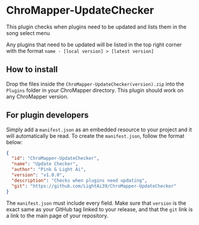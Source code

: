 # ChroMapper-UpdateChecker
This plugin checks when plugins need to be updated and lists them in the song select menu

Any plugins that need to be updated will be listed in the top right corner with the format `name - [local version] > [latest version]`

## How to install
Drop the files inside the `ChroMapper-UpdateChecker(version).zip` into the `Plugins` folder in your ChroMapper directory. This plugin should work on any ChroMapper version.

## For plugin developers
Simply add a `manifest.json` as an embedded resource to your project and it will automatically be read. To create the `manifest.json`, follow the format below:

```json
{
  "id": "ChroMapper-UpdateChecker",
  "name": "Update Checker",
  "author": "Pink & Light Ai",
  "version": "v1.0.0",
  "description": "Checks when plugins need updating",
  "git": "https://github.com/LightAi39/ChroMapper-UpdateChecker"
}
```
The `manifest.json` must include every field. Make sure that `version` is the exact same as your GitHub tag linked to your release, and that the `git` link is a link to the main page of your repository.
